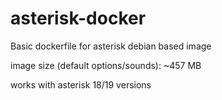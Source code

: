 # asterisk-docker
Basic dockerfile for asterisk debian based image

image size (default options/sounds): ~457 MB

works with asterisk 18/19 versions
